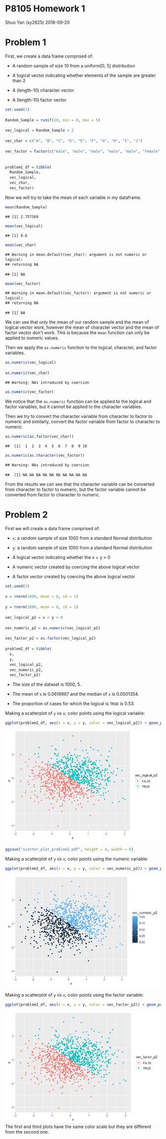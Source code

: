 P8105 Homework 1
================
Shuo Yan (sy2825)
2018-09-20

Problem 1
=========

First, we create a data frame comprised of:

-   A random sample of size 10 from a uniform\[0, 5\] distribution

-   A logical vector indicating whether elements of the sample are greater than 2

-   A (length-10) character vector

-   A (length-10) factor vector

``` r
set.seed(1)

Random_Sample = runif(10, min = 0, max = 5)

vec_logical = Random_Sample > 2

vec_char = c("A", "B", "C", "D", "E", "F", "G", "H", "I", "J")

vec_factor = factor(c("male", "male", "male", "male", "male", "female", "female", "female", "female", "female"))


problem1_df = tibble(
  Random_Sample,
  vec_logical,
  vec_char,
  vec_factor)
```

Now we will try to take the mean of each variable in my dataframe.

``` r
mean(Random_Sample)
```

    ## [1] 2.757569

``` r
mean(vec_logical)
```

    ## [1] 0.6

``` r
mean(vec_char)
```

    ## Warning in mean.default(vec_char): argument is not numeric or logical:
    ## returning NA

    ## [1] NA

``` r
mean(vec_factor)
```

    ## Warning in mean.default(vec_factor): argument is not numeric or logical:
    ## returning NA

    ## [1] NA

We can see that only the mean of our random sample and the mean of logical vector work, however the mean of character vector and the mean of factor vector don't work. This is because the `mean` function can only be applied to numeric values.

Then we apply the `as.numeric` function to the logical, character, and factor variables.

``` r
as.numeric(vec_logical)

as.numeric(vec_char)
```

    ## Warning: NAs introduced by coercion

``` r
as.numeric(vec_factor)
```

We notice that the `as.numeric` function can be applied to the logical and factor variables, but it cannot be applied to the character variables.

Then we try to convert the character variable from character to factor to numeric and similarly, convert the factor variable from factor to character to numeric.

``` r
as.numeric(as.factor(vec_char))
```

    ##  [1]  1  2  3  4  5  6  7  8  9 10

``` r
as.numeric(as.character(vec_factor))
```

    ## Warning: NAs introduced by coercion

    ##  [1] NA NA NA NA NA NA NA NA NA NA

From the results we can see that the character variable can be converted from character to factor to numeric, but the factor variable cannot be converted from factor to character to numeric.

Problem 2
=========

First we will create a data frame comprised of:

-   `x`: a random sample of size 1000 from a standard Normal distribution

-   `y`: a random sample of size 1000 from a standard Normal distribution

-   A logical vector indicating whether the x + y &gt; 0

-   A numeric vector created by coercing the above logical vector

-   A factor vector created by coercing the above logical vector

``` r
set.seed(2)

x = rnorm(1000, mean = 0, sd = 1)

y = rnorm(1000, mean = 0, sd = 1)

vec_logical_p2 = x + y > 0

vec_numeric_p2 = as.numeric(vec_logical_p2)

vec_factor_p2 = as.factor(vec_logical_p2)

problem2_df = tibble(
  x,
  y,
  vec_logical_p2,
  vec_numeric_p2,
  vec_factor_p2)
```

-   The size of the dataset is 1000, 5.

-   The mean of `x` is 0.0619987 and the median of `x` is 0.0501354.

-   The proportion of cases for which the logical is `TRUE` is 0.53.

Making a scatterplot of `y` vs `x`; color points using the logical variable:

``` r
ggplot(problem2_df, aes(x = x, y = y, color = vec_logical_p2)) + geom_point()
```

![](p8105_hw1_sy2825_files/figure-markdown_github/scatterplot_logical-1.png)

``` r
ggsave("scatter_plot_problem2.pdf", height = 4, width = 6)
```

Making a scatterplot of `y` vs `x`; color points using the numeric variable:

``` r
ggplot(problem2_df, aes(x = x, y = y, color = vec_numeric_p2)) + geom_point()
```

![](p8105_hw1_sy2825_files/figure-markdown_github/scatterplot_numeric-1.png)

Making a scatterplot of `y` vs `x`; color points using the factor variable:

``` r
ggplot(problem2_df, aes(x = x, y = y, color = vec_factor_p2)) + geom_point()
```

![](p8105_hw1_sy2825_files/figure-markdown_github/scatterplot_factor-1.png) The first and third plots have the same color scale but they are different from the second one.
